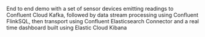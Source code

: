 End to end demo with a set of sensor devices emitting readings to Confluent Cloud Kafka, followed by data stream processing using Confluent FlinkSQL, then transport using Confluent Elasticsearch Connector and a real time dashboard built using Elastic Cloud Kibana
